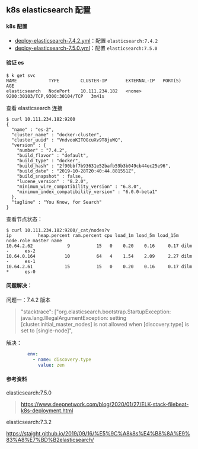 ## k8s elasticsearch 配置

#### k8s 配置

- [deploy-elasticsearch-7.4.2.yml](yml/deploy-elasticsearch-7.5.0.yml)：配置 `elasticsearch:7.4.2`
- [deploy-elasticsearch-7.5.0.yml](yml/deploy-elasticsearch-7.5.0.yml)：配置 `elasticsearch:7.5.0`

#### 验证 es

```shell
$ k get svc
NAME            TYPE        CLUSTER-IP       EXTERNAL-IP   PORT(S)                         AGE
elasticsearch   NodePort    10.111.234.182   <none>        9200:30103/TCP,9300:30104/TCP   3m41s
```

查看 elasticsearch 连接

```shell
$ curl 10.111.234.182:9200
{
  "name" : "es-2",
  "cluster_name" : "docker-cluster",
  "cluster_uuid" : "VndvooKITOGcuXv9T8juWQ",
  "version" : {
    "number" : "7.4.2",
    "build_flavor" : "default",
    "build_type" : "docker",
    "build_hash" : "2f90bbf7b93631e52bafb59b3b049cb44ec25e96",
    "build_date" : "2019-10-28T20:40:44.881551Z",
    "build_snapshot" : false,
    "lucene_version" : "8.2.0",
    "minimum_wire_compatibility_version" : "6.8.0",
    "minimum_index_compatibility_version" : "6.0.0-beta1"
  },
  "tagline" : "You Know, for Search"
}
```

查看节点状态：

```shell
$ curl 10.111.234.182:9200/_cat/nodes?v
ip          heap.percent ram.percent cpu load_1m load_5m load_15m node.role master name
10.64.2.62             9          15   0    0.20    0.16     0.17 dilm      -      es-2
10.64.0.164           10          64   4    1.54    2.09     2.27 dilm      -      es-1
10.64.2.61            15          15   0    0.20    0.16     0.17 dilm      *      es-0
```

#### 问题解决：

问题一：7.4.2 版本

> "stacktrace": ["org.elasticsearch.bootstrap.StartupException: java.lang.IllegalArgumentException: setting [cluster.initial_master_nodes] is not allowed when [discovery.type] is set to [single-node]",

解决：

```yml
		env:
          - name: discovery.type
            value: zen
```

#### 参考资料

elasticsearch:7.5.0

> https://www.deepnetwork.com/blog/2020/01/27/ELK-stack-filebeat-k8s-deployment.html

elasticsearch:7.3.2

https://staight.github.io/2019/09/16/%E5%9C%A8k8s%E4%B8%8A%E9%83%A8%E7%BD%B2elasticsearch/



